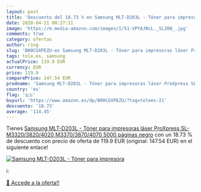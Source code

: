 ```yaml
---
layout: post
title: 'Descuento del 18.73 % en Samsung MLT-D203L - Tóner para impresora'
date: 2020-04-21 00:27:11
image: 'https://m.media-amazon.com/images/I/51-VPYAJNcL._SL200_.jpg'
comments: true
category: ofertas
author: ring
slug: 'B00CGXPEZU-es Samsung MLT-D203L - Tóner para impresoras láser ProXpress...'
tags: tole.es, samsung
actualPrice: 119.9 EUR
currency: EUR
price: 119.9
comparePrice: 147.54 EUR
prodname: 'Samsung MLT-D203L - Tóner para impresoras láser ProXpress SL-M3320/3820/4020  M3370/3870/4070  5000 páginas   negro'
country: 'es'
flag: '🇪🇸'
buyurl: 'https://www.amazon.es/dp/B00CGXPEZU/?tag=tolees-21'
descuento: '18.73'
average: '114.45'
---
```


Tienes [Samsung MLT-D203L - Tóner para impresoras láser ProXpress SL-M3320/3820/4020  M3370/3870/4070  5000 páginas   negro](https://www.amazon.es/dp/B00CGXPEZU/?tag=tolees-21) con un 18.73 % de descuento con precio de oferta de 119.9 EUR (original: 147.54 EUR) en el siguiente enlace!

[![Samsung MLT-D203L - Tóner para impresora](https://m.media-amazon.com/images/I/51-VPYAJNcL._SL200_.jpg)](https://www.amazon.es/dp/B00CGXPEZU/?tag=tolees-21)

ℹ️:


[🛒 Accede a la oferta!!](https://www.amazon.es/dp/B00CGXPEZU/?tag=tolees-21)
